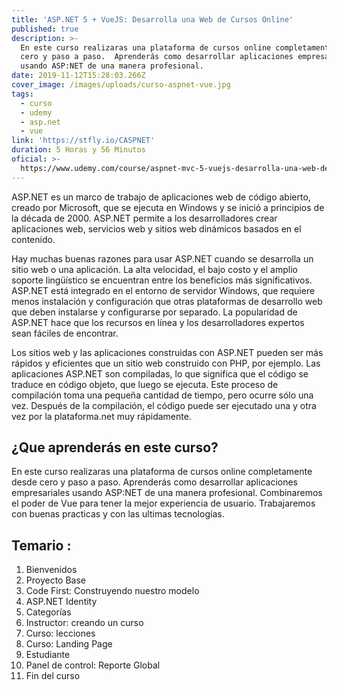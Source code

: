 ```yaml
---
title: 'ASP.NET 5 + VueJS: Desarrolla una Web de Cursos Online'
published: true
description: >-
  En este curso realizaras una plataforma de cursos online completamente desde
  cero y paso a paso.  Aprenderás como desarrollar aplicaciones empresariales
  usando ASP:NET de una manera profesional.
date: 2019-11-12T15:28:03.266Z
cover_image: /images/uploads/curso-aspnet-vue.jpg
tags:
  - curso
  - udemy
  - asp.net
  - vue
link: 'https://stfly.io/CASPNET'
duration: 5 Horas y 56 Minutos
oficial: >-
  https://www.udemy.com/course/aspnet-mvc-5-vuejs-desarrolla-una-web-de-cursos-online/
---
```

ASP.NET es un marco de trabajo de aplicaciones web de código abierto, creado por Microsoft, que se ejecuta en Windows y se inició a principios de la década de 2000. ASP.NET permite a los desarrolladores crear aplicaciones web, servicios web y sitios web dinámicos basados en el contenido.

Hay muchas buenas razones para usar ASP.NET cuando se desarrolla un sitio web o una aplicación. La alta velocidad, el bajo costo y el amplio soporte lingüístico se encuentran entre los beneficios más significativos. ASP.NET está integrado en el entorno de servidor Windows, que requiere menos instalación y configuración que otras plataformas de desarrollo web que deben instalarse y configurarse por separado. La popularidad de ASP.NET hace que los recursos en línea y los desarrolladores expertos sean fáciles de encontrar.

Los sitios web y las aplicaciones construidas con ASP.NET pueden ser más rápidos y eficientes que un sitio web construido con PHP, por ejemplo. Las aplicaciones ASP.NET son compiladas, lo que significa que el código se traduce en código objeto, que luego se ejecuta. Este proceso de compilación toma una pequeña cantidad de tiempo, pero ocurre sólo una vez. Después de la compilación, el código puede ser ejecutado una y otra vez por la plataforma.net muy rápidamente.

## ¿Que aprenderás en este curso?

En este curso realizaras una plataforma de cursos online completamente desde cero y paso a paso.  Aprenderás como desarrollar aplicaciones empresariales usando ASP:NET de una manera profesional. Combinaremos el poder de Vue para tener la mejor experiencia de usuario. Trabajaremos con buenas practicas y con las ultimas tecnologías. 

## Temario :

1. Bienvenidos 
2. Proyecto Base 
3. Code First: Construyendo nuestro modelo 
4. ASP.NET Identity 
5. Categorías 
6. Instructor: creando un curso 
7. Curso: lecciones 
8. Curso: Landing Page 
9. Estudiante 
10. Panel de control: Reporte Global 
11. Fin del curso

